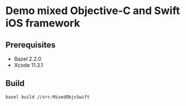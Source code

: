 # Demo mixed Objective-C and Swift iOS framework

## Prerequisites

- Bazel 2.2.0
- Xcode 11.3.1

## Build

```bash
bazel build //src:MixedObjcSwift
```
